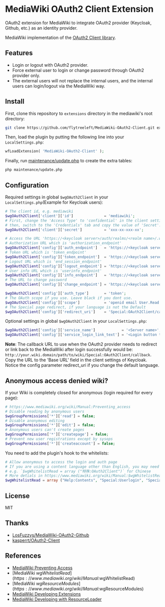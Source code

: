 MediaWiki OAuth2 Client Extension
========================================

OAuth2 extension for MediaWiki to integrate OAuth2 provider (Keycloak, Github, etc.) as an identity provider.

MediaWiki implementation of the [OAuth2 Client library](https://github.com/kasperrt/OAuth2-Client).

## Features

- Login or logout with OAuth2 provider.
- Force external user to login or change password through OAuth2 provider only.
- The external users will not replace the internal users, and the internal users can login/logout via the MediaWiki way.

## Install

First, clone this repository to `extensions` directory in the mediawiki's root directory:

```bash
git clone https://github.com/flytreeleft/MediaWiki-OAuth2-Client.git extensions/MediaWiki-OAuth2-Client
```

Then, load the plugin by putting the following line into your `LocalSettings.php`:

```php
wfLoadExtension( 'MediaWiki-OAuth2-Client' );
```

Finally, run [maintenance/update.php](https://www.mediawiki.org/wiki/Manual:Update.php) to create the extra tables:

```bash
php maintenance/update.php
```

## Configuration

Required settings in global `$wgOAuth2Client` in your `LocalSettings.php`(Example for Keycloak users):

```php
# The client id, e.g. mediawiki
$wgOAuth2Client['client']['id']              = 'mediawiki';
# First, change the 'Access Type' to 'confidential' in the client settings of Keycloak,
# then, switch to the 'Credentials' tab and copy the value of 'Secret'.
$wgOAuth2Client['client']['secret']          = 'xxx-xx-xxx-xx';

# Access the URL 'https://<keycloak server>/auth/realms/<realm name>/.well-known/openid-configuration' to get the endpoints.
# Authorization URL which is 'authorization_endpoint'
$wgOAuth2Client['config']['auth_endpoint']   = 'https://<keycloak server>/auth/realms/<realm name>/protocol/openid-connect/auth';
# Token URL which is 'token_endpoint'
$wgOAuth2Client['config']['token_endpoint']  = 'https://<keycloak server>/auth/realms/<realm name>/protocol/openid-connect/token';
# Logout URL which is 'end_session_endpoint'
$wgOAuth2Client['config']['logout_endpoint'] = 'https://<keycloak server>/auth/realms/<realm name>/protocol/openid-connect/logout';
# User info URL which is 'userinfo_endpoint'
$wgOAuth2Client['config']['info_endpoint']   = 'https://<keycloak server>/auth/realms/<realm name>/protocol/openid-connect/userinfo';
# The URL to change password
$wgOAuth2Client['config']['change_endpoint'] = 'https://<keycloak server>/auth/realms/<realm name>/account/password';

$wgOAuth2Client['config']['auth_type']       = 'token';
# The OAuth scope if you use. Leave black if you dont use.
$wgOAuth2Client['config']['scope']           = 'openid email User.Read';
# The Special page redirect, if your language is not the Default
$wgOAuth2Client['config']['redirect_uri']    = 'Special:OAuth2Client/callback';
```

Optional settings in global `$wgOAuth2Client` in your `LocalSettings.php`:

```php
$wgOAuth2Client['config']['service_name']            = '<Server name>';
$wgOAuth2Client['config']['service_login_link_text'] = '<Login button text>';
```

**Note**: The callback URL to use when the OAuth2 provider needs to redirect or link back to the MediaWiki after login successfully would be: `http://your.wiki.domain/path/to/wiki/Special:OAuth2Client/callback`. Copy the URL to the 'Base URL' field in the client settings of Keycloak. Notice the config parameter redirect_uri if you change the default language.

## Anonymous access denied wiki?

If your Wiki is completely closed for anonymous (login required for every page):

```php
# https://www.mediawiki.org/wiki/Manual:Preventing_access
# Disable reading by anonymous users
$wgGroupPermissions['*']['read'] = false;
# Disable anonymous editing
$wgGroupPermissions['*']['edit'] = false;
# Anonymous users can't create pages
$wgGroupPermissions['*']['createpage'] = false;
# Prevent new user registrations except by sysops
$wgGroupPermissions['*']['createaccount'] = false;
```

You need to add the plugin's hook to the whitelists:

```php
# Allow anonymous to access the login and auth page
# If you are using a content language other than English, you may need to use the translated special page names instead of their English names.
# e.g. `$wgWhitelistRead = array ("特殊:OAuth2Client")` for Chinese
# More detials in https://www.mediawiki.org/wiki/Manual:$wgWhitelistRead
$wgWhitelistRead = array ("Help:Contents", "Special:Userlogin", "Special:OAuth2Client");
```

## License

MIT

## Thanks

- [LosFuzzys/MediaWiki-OAuth2-Github](https://github.com/LosFuzzys/MediaWiki-OAuth2-Github)
- [kasperrt/OAuth2-Client](https://github.com/kasperrt/OAuth2-Client)

## References

- [MediaWiki Preventing Access](https://www.mediawiki.org/wiki/Manual:Preventing_access)
- [MediaWiki $wgWhitelistRead](https://www.mediawiki.org/wiki/Manual:$wgWhitelistRead)
- [MediaWiki $wgResourceModules](https://www.mediawiki.org/wiki/Manual:$wgResourceModules)
- [MediaWiki Developing Extensions ](https://www.mediawiki.org/wiki/Manual:Developing_extensions)
- [MediaWiki Developing with ResourceLoader](https://www.mediawiki.org/wiki/ResourceLoader/Developing_with_ResourceLoader)
